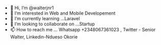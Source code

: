 - 👋 Hi, I’m @walterjnr1
- 👀 I’m interested in Web and Mobile Developement
- 🌱 I’m currently learning ...Laravel
- 💞️ I’m looking to collaborate on ...Startup
- 📫 How to reach me ... Whatsapp +2348067361023 , Twitter - Senior Walter, Linkedin-Ndueso Okorie

<!---
walterjnr1/walterjnr1 is a ✨ special ✨ repository because its `README.md` (this file) appears on your GitHub profile.
You can click the Preview link to take a look at your changes.
--->
